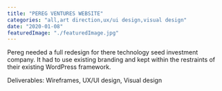 ```yaml
---
title: "PEREG VENTURES WEBSITE"
categories: "all,art direction,ux/ui design,visual design"
date: "2020-01-08"
featuredImage: "./featuredImage.jpg"
---
```


Pereg needed a full redesign for there technology seed investment company. It had to use existing branding and kept within the restraints of their existing WordPress framework.

Deliverables: Wireframes, UX/UI design, Visual design
